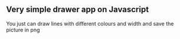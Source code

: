 ## Very simple drawer app on Javascript

You just can draw lines with different colours and width and save the picture in png
